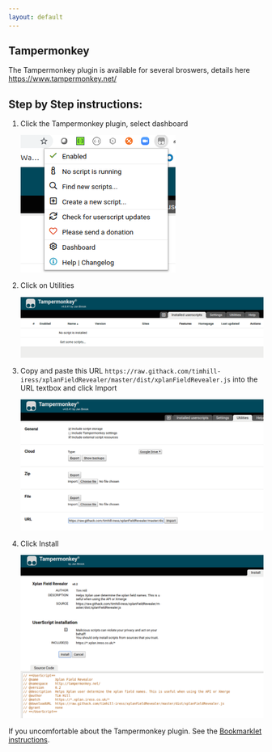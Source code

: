 ```yaml
---
layout: default
---
```


## Tampermonkey

The Tampermonkey plugin is available for several broswers, details here https://www.tampermonkey.net/

## Step by Step instructions:

1. Click the Tampermonkey plugin, select dashboard

    ![step 1](TM_step1.png "Click dashboard")

2. Click on Utilities

    ![step 2](TM_step2.png "Click Utilities")

3. Copy and paste this URL `https://raw.githack.com/timhill-iress/xplanFieldRevealer/master/dist/xplanFieldRevealer.js` into the URL textbox and click Import

    ![step 3](TM_step3.png "Click Import")


4. Click Install

    ![step 4](TM_step4.png "Click Install")


If you uncomfortable about the Tampermonkey plugin. See the [Bookmarklet instructions](bookmarklet.html).